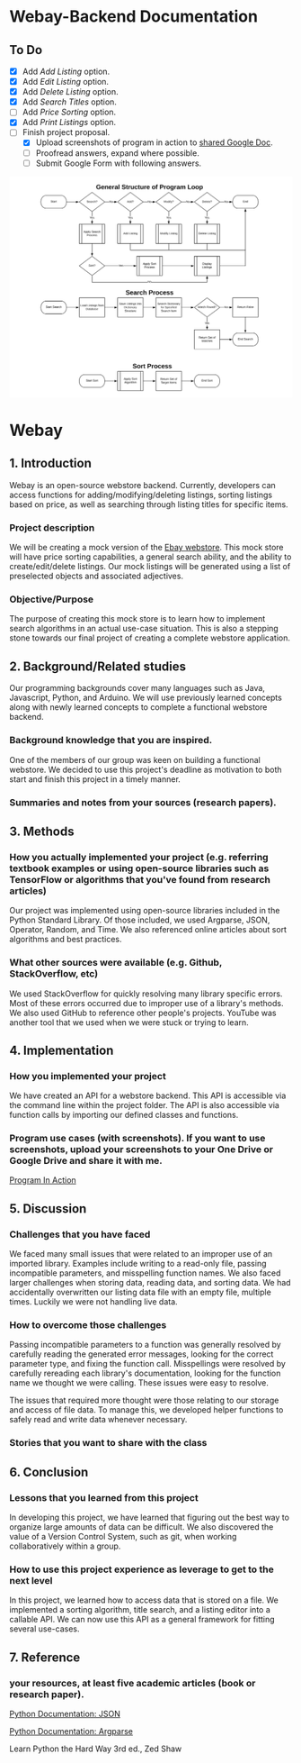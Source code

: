 # Webay-Backend Documentation

## To Do

- [x] Add *Add Listing* option.
- [x] Add *Edit Listing* option.
- [x] Add *Delete Listing* option.
- [x] Add *Search Titles* option.
- [ ] Add *Price Sorting* option.
- [x] Add *Print Listings* option.
- [ ] Finish project proposal.
    - [x] Upload screenshots of program in action to 
    [shared Google Doc](https://docs.google.com/document/d/1ihBZfIJOcxj6T_4s6dOSwVBvJf_e2HV0FrDpJ-MLg0s/edit?usp=sharing).
    - [ ] Proofread answers, expand where possible.
    - [ ] Submit Google Form with following answers.

![General Program Structure](assets/images/program_structure_chart.png)

# Webay

## 1. Introduction

Webay is an open-source webstore backend. Currently, developers can access
functions for adding/modifying/deleting listings, sorting listings based on price, 
as well as searching through listing titles for specific items. 

### Project description

We will be creating a mock version of the [Ebay webstore](https://ebay.com).
This mock store will have price sorting capabilities, 
a general search ability, and the ability to create/edit/delete listings. 
Our mock listings will be generated using a list of preselected objects and associated adjectives.

### Objective/Purpose

The purpose of creating this mock store is to learn how to implement 
search algorithms in an actual use-case situation. 
This is also a stepping stone towards our final project of creating 
a complete webstore application.

## 2. Background/Related studies

Our programming backgrounds cover many languages
such as Java, Javascript, Python, and Arduino. 
We will use previously learned concepts along with
newly learned concepts to complete a functional webstore backend. 

### Background knowledge that you are inspired.

One of the members of our group was keen on building a functional webstore.
We decided to use this project's deadline as motivation 
to both start and finish this project in a timely manner.

### Summaries and notes from your sources (research papers). 

<!-- Fill in notes. -->

## 3. Methods

### How you actually implemented your project (e.g. referring textbook examples or using open-source libraries such as TensorFlow or algorithms that you've found from research articles)

Our project was implemented using open-source libraries included
in the Python Standard Library. 
Of those included, we used Argparse, JSON, Operator, 
Random, and Time.
We also referenced online articles about sort algorithms
and best practices.

### What other sources were available (e.g. Github, StackOverflow, etc)

We used StackOverflow for quickly resolving many library specific errors.
Most of these errors occurred due to improper use of a library's
methods. We also used GitHub to reference other people's projects.
YouTube was another tool that we used when we were stuck or trying to learn.

## 4. Implementation

### How you implemented your project

We have created an API for a webstore backend. This API is 
accessible via the command line within the project folder.
The API is also accessible via function calls by importing 
our defined classes and functions. 


### Program use cases (with screenshots). If you want to use screenshots, upload your screenshots to your One Drive or Google Drive and share it with me. 

<!-- Link to GD with images. -->
[Program In Action](https://docs.google.com/document/d/1ihBZfIJOcxj6T_4s6dOSwVBvJf_e2HV0FrDpJ-MLg0s/edit?usp=sharing)


## 5. Discussion

### Challenges that you have faced

We faced many small issues that were related to an improper use
of an imported library. Examples include writing to a read-only file, passing incompatible parameters, and misspelling function names.
We also faced larger challenges when storing data, reading data,
and sorting data. We had accidentally overwritten our listing data
file with an empty file, multiple times. 
Luckily we were not handling live data. 

### How to overcome those challenges

Passing incompatible parameters to a function was generally resolved
by carefully reading the generated error messages, looking for the
correct parameter type, and fixing the function call. 
Misspellings were resolved by carefully rereading each library's 
documentation, looking for the function name we thought we were calling. These issues were easy to resolve. 

The issues that required more thought were those relating to
our storage and access of file data. 
To manage this, we developed helper functions to safely read and
write data whenever necessary.

### Stories that you want to share with the class


## 6. Conclusion

### Lessons that you learned from this project

In developing this project, we have learned that figuring out
the best way to organize large amounts of data can be difficult. 
We also discovered the value of a Version Control System, such as git, 
when working collaboratively within a group. 

### How to use this project experience as leverage to get to the next level

In this project, we learned how to access data that is stored on a file.
We implemented a sorting algorithm, title search, and a listing editor into 
a callable API. 
We can now use this API as a general framework for fitting several use-cases.


## 7. Reference

### your resources, at least five academic articles (book or research paper). 

[Python Documentation: JSON](https://docs.python.org/3.7/tutorial/inputoutput.html#reading-and-writing-files)

[Python Documentation: Argparse](https://docs.python.org/3/library/argparse.html)

Learn Python the Hard Way 3rd ed., Zed Shaw
